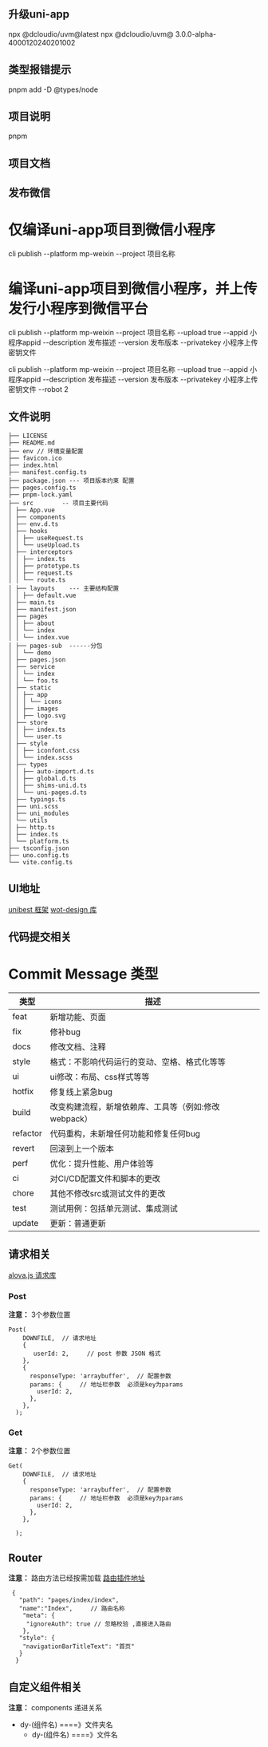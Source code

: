## 升级uni-app

npx @dcloudio/uvm@latest
npx @dcloudio/uvm@ 3.0.0-alpha-4000120240201002

## 类型报错提示

pnpm add -D @types/node

## 项目说明

pnpm

## 项目文档

## 发布微信

# 仅编译uni-app项目到微信小程序

cli publish --platform mp-weixin --project 项目名称

# 编译uni-app项目到微信小程序，并上传发行小程序到微信平台

cli publish --platform mp-weixin --project 项目名称 --upload true --appid 小程序appid --description 发布描述 --version 发布版本 --privatekey 小程序上传密钥文件

cli publish --platform mp-weixin --project 项目名称 --upload true --appid 小程序appid --description 发布描述 --version 发布版本 --privatekey 小程序上传密钥文件 --robot 2

## 文件说明

```
├── LICENSE
├── README.md
├── env // 环境变量配置
├── favicon.ico
├── index.html
├── manifest.config.ts
├── package.json --- 项目版本约束 配置
├── pages.config.ts
├── pnpm-lock.yaml
├── src        -- 项目主要代码
│ ├── App.vue
│ ├── components
│ ├── env.d.ts
│ ├── hooks
│ │ ├── useRequest.ts
│ │ └── useUpload.ts
│ ├── interceptors
│ │ ├── index.ts
│ │ ├── prototype.ts
│ │ ├── request.ts
│ │ └── route.ts
│ ├── layouts    --- 主要结构配置
│ │ ├── default.vue
│ ├── main.ts
│ ├── manifest.json
│ ├── pages
│ │ ├── about
│ │ └── index
│ │ └── index.vue
│ ├── pages-sub  ------分包
│ │ └── demo
│ ├── pages.json
│ ├── service
│ │ └── index
│ │ └── foo.ts
│ ├── static
│ │ ├── app
│ │ │ └── icons
│ │ ├── images
│ │ ├── logo.svg
│ ├── store
│ │ ├── index.ts
│ │ └── user.ts
│ ├── style
│ │ ├── iconfont.css
│ │ └── index.scss
│ ├── types
│ │ ├── auto-import.d.ts
│ │ ├── global.d.ts
│ │ ├── shims-uni.d.ts
│ │ └── uni-pages.d.ts
│ ├── typings.ts
│ ├── uni.scss
│ ├── uni_modules
│ └── utils
│ ├── http.ts
│ ├── index.ts
│ └── platform.ts
├── tsconfig.json
├── uno.config.ts
└── vite.config.ts
```

## UI地址

[unibest 框架](https://codercup.github.io/unibest-docs/)
[wot-design 库](https://wot-design-uni.pages.dev/)

## 代码提交相关

# Commit Message 类型

| 类型     | 描述                                                 |
| -------- | ---------------------------------------------------- |
| feat     | 新增功能、页面                                       |
| fix      | 修补bug                                              |
| docs     | 修改文档、注释                                       |
| style    | 格式：不影响代码运行的变动、空格、格式化等等         |
| ui       | ui修改：布局、css样式等等                            |
| hotfix   | 修复线上紧急bug                                      |
| build    | 改变构建流程，新增依赖库、工具等（例如:修改webpack） |
| refactor | 代码重构，未新增任何功能和修复任何bug                |
| revert   | 回滚到上一个版本                                     |
| perf     | 优化：提升性能、用户体验等                           |
| ci       | 对CI/CD配置文件和脚本的更改                          |
| chore    | 其他不修改src或测试文件的更改                        |
| test     | 测试用例：包括单元测试、集成测试                     |
| update   | 更新：普通更新                                       |

## 请求相关

[alova.js 请求库](https://alova.js.org/zh-CN/tutorial/getting-started/method)

### Post

**注意：** 3个参数位置

```
Post(
    DOWNFILE,  // 请求地址
    {
       userId: 2,     // post 参数 JSON 格式
    },
    {
      responseType: 'arraybuffer',  // 配置参数
      params: {     // 地址栏参数  必须是key为params
        userId: 2,
      },
    },
  );

```

### Get

**注意：** 2个参数位置

```
Get(
    DOWNFILE,  // 请求地址
    {
      responseType: 'arraybuffer',  // 配置参数
      params: {     // 地址栏参数  必须是key为params
        userId: 2,
      },
    },

  );
```

## Router

**注意：** 路由方法已经按需加载
[路由插件地址](https://moonofweisheng.github.io/uni-mini-router/guide/introduction.html)

```
 {
   "path": "pages/index/index",
   "name":"Index",     // 路由名称
    "meta": {
     "ignoreAuth": true // 忽略校验 ,直接进入路由
    },
   "style": {
    "navigationBarTitleText": "首页"
   }
  }

```

## 自定义组件相关

**注意：** components 递进关系

- dy-(组件名) ====》文件夹名
  - dy-(组件名) ====》文件名
